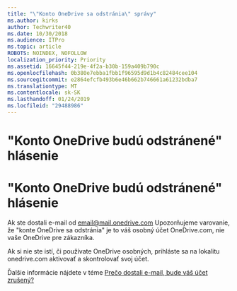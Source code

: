 ```yaml
---
title: "\"Konto OneDrive sa odstránia\" správy"
ms.author: kirks
author: Techwriter40
ms.date: 10/30/2018
ms.audience: ITPro
ms.topic: article
ROBOTS: NOINDEX, NOFOLLOW
localization_priority: Priority
ms.assetid: 16645f44-219e-4f2a-b30b-159a409b790c
ms.openlocfilehash: 0b380e7ebba1fbb1f96595d9d1b4c82484cee104
ms.sourcegitcommit: e2864efcfb493b6e46b662b746661a61232bdba7
ms.translationtype: MT
ms.contentlocale: sk-SK
ms.lasthandoff: 01/24/2019
ms.locfileid: "29488986"
---
```

# <a name="onedrive-account-will-be-deleted-message"></a>"Konto OneDrive budú odstránené" hlásenie

# <a name="onedrive-account-will-be-deleted-message"></a>"Konto OneDrive budú odstránené" hlásenie

Ak ste dostali e-mail od email@mail.onedrive.com Upozorňujeme varovanie, že "konte OneDrive sa odstránia" je to váš osobný účet OneDrive.com, nie vaše OneDrive pre zákazníka. 
  
Ak si nie ste istí, či používate OneDrive osobných, prihláste sa na lokalitu onedrive.com aktivovať a skontrolovať svoj účet.
  
Ďalšie informácie nájdete v téme [Prečo dostali e-mail, bude váš účet zrušený?](https://go.microsoft.com/fwlink/?linkid=2036151&amp;clcid=0x409)
  


